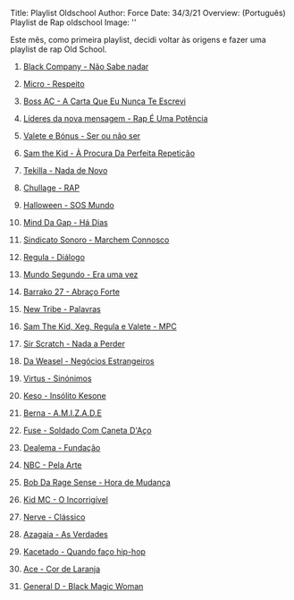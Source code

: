Title: Playlist Oldschool
Author: Force
Date: 34/3/21
Overview: (Português) Playlist de Rap oldschool
Image: ''

Este mês, como primeira playlist, decidi voltar às origens e fazer uma playlist de rap Old School.


1. [Black Company - Não Sabe nadar](https://www.youtube.com/watch?v=EyC7lH6fbQU)
    

2. [Micro - Respeito](https://www.youtube.com/watch?v=lWQPsFo_WVw)
    

3. [Boss AC - A Carta Que Eu Nunca Te Escrevi](https://www.youtube.com/watch?v=KEfMy-qkWWg)
    

4. [Líderes da nova mensagem - Rap É Uma Potência](https://www.youtube.com/watch?v=tDWFdOfScjQ)
    

5. [Valete e Bónus - Ser ou não ser](https://www.youtube.com/watch?v=kLy-c5c82JQ)
    

6. [Sam the Kid - À Procura Da Perfeita Repetição](https://www.youtube.com/watch?v=svLIEwCZE7c)


7. [Tekilla - Nada de Novo](https://www.youtube.com/watch?v=9HORERKxD3Y&t=51s)


8. [Chullage - RAP](https://www.youtube.com/watch?v=HXeCELG7-xw)


9. [Halloween - SOS Mundo](https://www.youtube.com/watch?v=Vhs43T08wOA)


10. [Mind Da Gap - Há Dias](https://www.youtube.com/watch?v=x9-luwhoXrE)

    
11. [Sindicato Sonoro - Marchem Connosco](https://www.youtube.com/watch?v=ok9SH9wFUCY)

    
12. [Regula - Diálogo](https://www.youtube.com/watch?v=lSpC4uvRJn8)
  
    
13. [Mundo Segundo - Era uma vez](https://www.youtube.com/watch?v=Xo0ZX5t6Q_A)

    
14. [Barrako 27 - Abraço Forte](https://www.youtube.com/watch?v=DtKhqgnN7B8)

    
15. [New Tribe - Palavras](https://www.youtube.com/watch?v=1o78fOmSF0Q&t=86s)

    
16. [Sam The Kid, Xeg, Regula e Valete - MPC](https://www.youtube.com/watch?v=ZKfFzrneppc)

    
17. [Sir Scratch - Nada a Perder](https://www.youtube.com/watch?v=AgisXp7y_-0)

    
18. [Da Weasel - Negócios Estrangeiros](https://www.youtube.com/watch?v=VVWi6Hg7SuQ)

    
19. [Virtus - Sinónimos](https://www.youtube.com/watch?v=drI4THgAAVY)

    
20. [Keso - Insólito Kesone](https://www.youtube.com/watch?v=tbWdrOfZTEg)

    
21. [Berna - A.M.I.Z.A.D.E](https://www.youtube.com/watch?v=3sJ0GzGviek)

    
22. [Fuse - Soldado Com Caneta D'Aço](https://www.youtube.com/watch?v=nmyL-y1MeO8)

    
23. [Dealema - Fundação](https://www.youtube.com/watch?v=Z1mX-oszgzY)

    
24. [NBC - Pela Arte](https://www.youtube.com/watch?v=8_YBAxkmwgQ)

    
25. [Bob Da Rage Sense - Hora de Mudança](https://www.youtube.com/watch?v=9KHDa500Q9M)

    
26. [Kid MC - O Incorrigível](https://www.youtube.com/watch?v=J8Df8yPn_bc)

    
27. [Nerve - Clássico](https://www.youtube.com/watch?v=I4NDvNOiJF4)

    
28. [Azagaia - As Verdades](https://www.youtube.com/watch?v=wQIGKEdKKOM)
    
    
29. [Kacetado - Quando faço hip-hop](https://www.youtube.com/watch?v=_o5-xBDhzWQ)

    
30. [Ace - Cor de Laranja](https://www.youtube.com/watch?v=S-ntNAKOtyQc)

    
31. [General D - Black Magic Woman](https://www.youtube.com/watch?v=lnx5_ld4C0w)